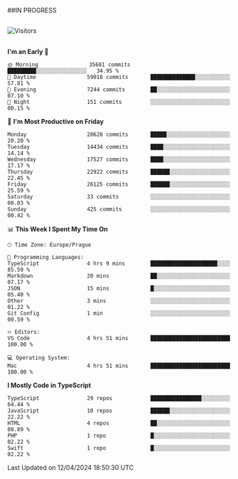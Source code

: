 ##IN PROGRESS
##
![Visitors](https://komarev.com/ghpvc/?username=petrbui&style=for-the-badge&label=Visitors+👀)



##
<!--
[![My GitHub stats](https://github-readme-stats.vercel.app/api?username=petrbui&theme=github_dark)](https://github.com/anuraghazra/github-readme-stats)

[![My wakatime stats](https://github-readme-stats.vercel.app/api/wakatime?username=petrbui&theme=github_dark)](https://github.com/anuraghazra/github-readme-stats)
-->
<!--START_SECTION:waka-->
**I'm an Early 🐤** 

```text
🌞 Morning                35681 commits       █████████░░░░░░░░░░░░░░░░   34.95 % 
🌆 Daytime                59018 commits       ██████████████░░░░░░░░░░░   57.81 % 
🌃 Evening                7244 commits        ██░░░░░░░░░░░░░░░░░░░░░░░   07.10 % 
🌙 Night                  151 commits         ░░░░░░░░░░░░░░░░░░░░░░░░░   00.15 % 
```
📅 **I'm Most Productive on Friday** 

```text
Monday                   20628 commits       █████░░░░░░░░░░░░░░░░░░░░   20.20 % 
Tuesday                  14434 commits       ████░░░░░░░░░░░░░░░░░░░░░   14.14 % 
Wednesday                17527 commits       ████░░░░░░░░░░░░░░░░░░░░░   17.17 % 
Thursday                 22922 commits       ██████░░░░░░░░░░░░░░░░░░░   22.45 % 
Friday                   26125 commits       ██████░░░░░░░░░░░░░░░░░░░   25.59 % 
Saturday                 33 commits          ░░░░░░░░░░░░░░░░░░░░░░░░░   00.03 % 
Sunday                   425 commits         ░░░░░░░░░░░░░░░░░░░░░░░░░   00.42 % 
```


📊 **This Week I Spent My Time On** 

```text
🕑︎ Time Zone: Europe/Prague

💬 Programming Languages: 
TypeScript               4 hrs 9 mins        █████████████████████░░░░   85.59 % 
Markdown                 20 mins             ██░░░░░░░░░░░░░░░░░░░░░░░   07.17 % 
JSON                     15 mins             █░░░░░░░░░░░░░░░░░░░░░░░░   05.40 % 
Other                    3 mins              ░░░░░░░░░░░░░░░░░░░░░░░░░   01.22 % 
Git Config               1 min               ░░░░░░░░░░░░░░░░░░░░░░░░░   00.59 % 

🔥 Editors: 
VS Code                  4 hrs 51 mins       █████████████████████████   100.00 % 

💻 Operating System: 
Mac                      4 hrs 51 mins       █████████████████████████   100.00 % 
```

**I Mostly Code in TypeScript** 

```text
TypeScript               29 repos            ████████████████░░░░░░░░░   64.44 % 
JavaScript               10 repos            ██████░░░░░░░░░░░░░░░░░░░   22.22 % 
HTML                     4 repos             ██░░░░░░░░░░░░░░░░░░░░░░░   08.89 % 
PHP                      1 repo              █░░░░░░░░░░░░░░░░░░░░░░░░   02.22 % 
Swift                    1 repo              █░░░░░░░░░░░░░░░░░░░░░░░░   02.22 % 
```




 Last Updated on 12/04/2024 18:50:30 UTC
<!--END_SECTION:waka-->
